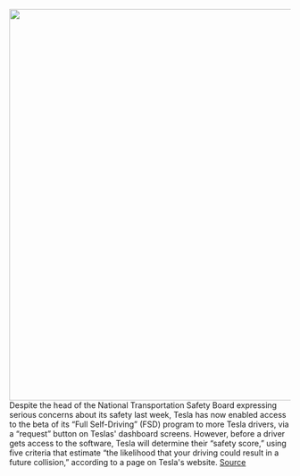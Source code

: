 <img src='https://cdn.vox-cdn.com/thumbor/As5umJtZ_Nxeoo1enCgrVc9R4_8=/0x0:2040x1360/1200x800/filters:focal(857x517:1183x843)/cdn.vox-cdn.com/uploads/chorus_image/image/69910795/acastro_180430_1777_tesla_0004.0.jpg' width='700px' /><br/>
Despite the head of the National Transportation Safety Board expressing serious concerns about its safety last week, Tesla has now enabled access to the beta of its “Full Self-Driving” (FSD) program to more Tesla drivers, via a “request” button on Teslas' dashboard screens. However, before a driver gets access to the software, Tesla will determine their “safety score,” using five criteria that estimate “the likelihood that your driving could result in a future collision,” according to a page on Tesla's website.
<a href='https://www.theverge.com/2021/9/26/22693610/tesla-opens-full-self-driving-beta-software-more-customers'> Source <a/>